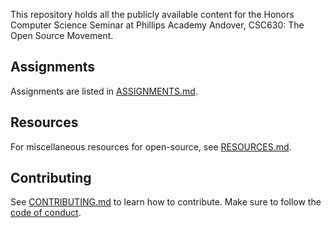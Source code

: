 This repository holds all the publicly available content for the Honors Computer Science Seminar at Phillips Academy Andover, CSC630: The Open Source Movement.

## Assignments
Assignments are listed in [ASSIGNMENTS.md](course/ASSIGNMENTS.md).

## Resources
For miscellaneous resources for open-source, see [RESOURCES.md](course/RESOURCES.md).

## Contributing
See [CONTRIBUTING.md](CONTRIBUTING.md) to learn how to contribute.
Make sure to follow the [code of conduct](CODE_OF_CONDUCT.md).
